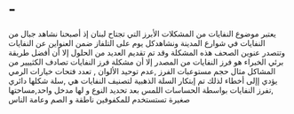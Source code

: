 # -
 يعتبر موضوع النفايات من المشكلات الأبرز التي تجتاح لبنان إذ أصبحنا نشاهد جبال من النفايات في شوارع المدينة ونشاهدكل يوم على التلفاز ضمن العنواين عن النفايات وتتصدر عنوين الصحف هذه المشكلة وقد تم تقديم العديد من الحلول إلا أن أفضل طريقة برئي الخبراء هو فرز النفايات من المصدر إلا أن مشكلة فرز النفايات تصادف الكثييير من المشاكل مثال حجم مستوعبات الفرز ,عدم توحيد الألوان , تعدد فتحات خيارات الرمي  يؤدي إإلى أخطاء لذلك تم إبتكار السلة الذهبية لتصنيف النفايات هي ,سلة شكلها دائري ,تفرز النفايات بواسطة الحساسات اللمس بعد تحديد النوع  و لها مدخل واحد,مساحتها صغيرة تستستخدم للمكفوفين ناطقة و الصم وعامة الناس
